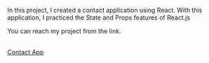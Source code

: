 In this project, I created a contact application using React.
With this application, I practiced the State and Props features of React.js

You can reach my project from the link.<br/><br/>

<a href="https://ozge-contactapp.netlify.app/">Contact App</a>
